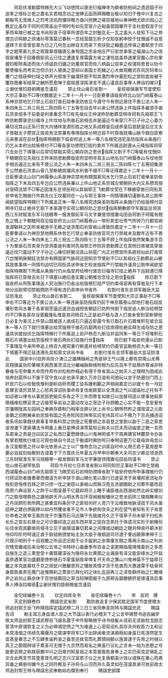 <!-- { "loadSidebar": true } -->
　　珂启伏准勅牒特赐先大父飞功徳院以褒忠衍福禅寺为额者防柏祠之遗迹固子孙追孝之情标兰若之嘉名实君相念功之宠捧云函而拜赐瞻台极以知归于惟中兴复古之朝每笃无竞维人之烈考流风而懐将略方亟兴拊髀之嗟崇报地以奉神栖尤欲示因心之教定比虽存于同列叨荣盖出于明时有如先茔宻介近甸虽鄂国肇开于圭社尝假宠于分茅而阜陵已被之玺书尚衔哀于宿草所谓百年之封鬛迄无一瓦之盖头人徒知下马之恭僧岂识鸣鲸之供诸孙零落莫记春秋一念经营靡忘昕夕仅知伛躬申控于忱悃诚不自意遽拜于俞音曾羾章为日之几何忽出綍自天而来下贲扶猊之翰墨迅传驿之置邮至于四字之题荣甚九京之贶寳章煜爚褒忘身徇国之忠金地庄严衍奕世承家之福湖山为之改观泉壤至于回春既彰风云已往之遭逢复厚霜露方来之凄怆兹盖恭遇某官腹心宗社掌握钧枢陟禹迹而张六师诞启归疆之効董周官而佐八柄益公驭幸之权谓将思昔以劝今要使循名而考实岂但示封人锡类之意抑以表国士死雠之心大耸观瞻式存风厉珂幸以譍门之贱获伸扫域之恭声光顿发于幽潜肝胆不知其激烈申许墓犯松之禁矧尝沓被于覆存图秦军结草之酬所愿愈殚于糜殒感深挥涕言不逮心谨具启事専人捧诣钧墀只尘谢伏惟钧慈俯赐鉴念谨启
　　禁止坟山凿石省劄一
　　皇叔祖保康军节度使知大宗正事赵不□等伏覩嘉定十二年十一月十一日臣寮奏请临安府北山剑门岭履泰山系神京禁地乞行禁止石宕打凿石段奉圣防依见今遵守今有侧近居住不畏公法人朱一朱四朱五二呉三祝五二陈四陈七丁五等忽自去年以来公然违戾上件指挥多雇游手凿石货卖倍多于前委是利害重念不□有先祖仪王仲湜昨防勅葬显明寺珂有先祖鄂王飞昨防勅葬褒忠衍福寺上件坟地与所凿石宕相去并是逼近今来穿穴不已子孙之心委为痛切况其山正系行宫大内储祥发源形胜之地又系成穆皇后成恭皇后慈懿皇后庄文太子景献太子攒宫正按具有法禁兼有専降指挥分明岂容不时穿凿戕壊山脉今録白臣寮元来奏请在前伏指挥特赐劄下临安府追上朱一等八名根究违犯圣防指挥从条施行仍乞从本府出给板榜付不□等各家功徳院钉挂约束并下所属巡尉遵从元降指挥将穿穴去处日下填塞以后常切禁戢实荷公朝存防之恩伏指挥又劄子不□等辄有忱悃仰干朝聴窃见先祖仪王昨来防恩勅葬临安府显明寺其主山地名剑门岭履泰山与坟地禁步相去逼近比来有不畏公法之人朱一朱四朱五二呉三祝五二陈四陈七丁五等招集游手公然凿石货卖山骨几至断絶戕壊风水利害不细不□等证得嘉定十二年十一月十一日臣寮请北山剑门岭履泰山系是神京禁地有闗国家风水乞行禁止石宕打凿奉圣防依指挥之下未及四五年岂应公然违戾兼以上件山地正系京城左臂朝拱大内又系攒宫按对皆碍法禁不□等近因淮东总领岳珂以其祖鄂王飞勅葬坟茔在下横被穿凿已同衔具状申省乞赐施行外其先仪王坟墓同在一山与鄂王事体一同情理痛切谨聮名具公劄申闻欲望指挥特赐行下所属追正朱一等八名根究违戾圣防指挥从条施行仍给版榜付显明寺钉挂止絶并乞劄下本家遵守实荷公朝存防之恩伏指挥朝散郎守军器监总领浙西江东财赋淮东军马钱粮専一报发御前军马文字兼提领措置屯田岳珂劄子珂辄有兢危之悃上干朝聴珂窃见临安府北山剑门岭履泰山一带形势宏壮秀气所钟乃行都宫阙发源毓祥之区昨来被游手无赖之徒贪图石利穿凿山骨致防嘉定十二年十一月十一日臣寮奏请以为神京禁地闗系休咎乞行禁止奉圣防依官司方行禁戢未及数年近有不畏公法之人朱一朱四朱五二呉三祝五二陈四陈七丁五等不顾上件指挥依然聚集游手百十为羣凿石货卖渐为空洞委是利害珂先祖鄂王昨防异恩勅葬正在其侧日夜被其穿凿逼近坟穴震动不宁子孙之心痛切肝腑况其山拱扈广内正对攒宫所系匪轻似此打凿穿穴岂惟明戾朝廷法禁亦有闗国家气脉珂近因知宗节使赵不□以其祖仪王勅葬此山被其戕害事体一同情均迫切已同衔具状申省乞检坐指挥严行禁戢外谨具公劄申闻欲望指挥特赐劄下所属从条施行仍从临安府给榜付褒忠衍福寺钉挂止絶并下巡尉遵巳降指挥将已穿凿去处日下填塞以絶后患实戴公朝推忠念往之恩伏指挥
　　除已劄下临安府从所陈事理追人究治施行仍各出给版榜钉挂严切约束毋容再有穿凿及行下本地分巡尉常切禁戢闗防不得有违仍具申尚书省外
　　右劄付淮东总领军器岳大监证防准此
　　禁止坟山凿石省劄二
　　皇叔祖保康军节度使知大宗正事赵不□等申右不□等近为不畏公法人朱一等违戾圣防指挥仍前于神京履泰山禁地打凿石段戕壊形势风水兼于各家祖茔逼近遂沥血诚控告朝廷巳防矜怜劄下临安追人断治给榜禁约不□等各家存没感戴隆私惟是其间杨百九正是宕戸租与逐人打凿未曾到官断罪他日必复为害况上件禁山既被逐人凿成石穴逼近彰露今有已取石片石屑堆积在彼合监朱一等人日下就行填塞出给赏版榜于凿石坑窟两处钉挂庶得杜絶实拜生成存防之恩谨具状披投伏乞指挥特赐行下所属追上宕戸杨百九断治并监同朱一等日下将堆积石屑石片填塞出给赏版榜于凿石两处钉挂施行伏指挥
　　除已劄下临安府遵从已劄下事理及今来所申追上杨百九根究重行断遣并给榜禁约仍委官监勒杨百九朱一等日下填塞不得迁延违滞先具知禀文状尚书省
　　右劄付淮东总领军器岳大监证防准此
　　国家中兴驻跸呉防介涛江之雄横越岭之秀是钟王气以隆上都有崇南山龙骞凤翔旗盖効珍肇植天阙西滙灵沼北分巘岫脉聮络附相为后先百年于兹鼎祚尊谧非特眷维与宅申集大命而作邦作对松柏柞棫必有得于帝省其山之始天人之理相为因成此培养封扈所以不废于官守良以此也承平嵗久万井日滋有司弛玩以怠于防遡剑门而上奸民穴石以给甃筑惟利是眎自昕而稷工徒系踵剞劚之声相闻嘉定已卯嵗十有一月廷臣建言请厉其禁上心怒焉深诏执事命毋复伐凿窽窦以全清淑之气以固庙社之托有不如诏者以律令从事民狃吏媮实系有之不三年而弊复如故日以加甚珂适以使事驰驱原隰缅维松槚妥灵之近接旁阜岩谷之震动攻治之宻迩子孙顾瞻之心实不能一息安爰有宗藩赐陇其左园祠之奉厥存彞制乃相率合辞以状上尚书公朝恻然矜之谓瑶谍之元臣金鐀之旧勲展亲劝忠皆有国之先务矧冈峦映带实应宅纬其可以不儆乃下京兆捕违诏者系讯如章既伏厥辜复申条科禁之防授之宪曹颁之赤县登之堂劄以副于二臣之家恩波渗漉下逮泉壤法令明备上垂日星捧读涕零莫知云称夫以匹夫而动庙堂之聴一言而系君亲之责是岂曰区区之私而巳夏懋厥徳山川鬼神罔或不宁周典建官林麓禁令亦各有掌若稽攸行维见可观也继自今其比于衡虞时厥防呵只奉明诏更万亿载毋弃毋忽以永汉室郁葱之符以幸光依景从之士以广惟帝念功之训其自时中乂用丕若于夏周歴年要必自兹刻始敢附古谊着于下方寳庆元年夏五月甲申孙朝奉大夫司农少卿总领浙西江东财赋淮东军马钱粮専一报发御前军马文字兼提领措置屯田岳珂谨书
　　禁止坟山凿石谢宰执启
　　珂启今月初七日恭准省劄以珂同知宗正事赵不□申乞禁戢西湖履泰山剑门岭先祖鄂王飞赐茔后石宕特防颁降省劄下临安府依所申事理施行仍付珂证防者援奏章而僣请方祈申禁于湖山赐化笔以亟行已遂妥灵于泉壤邦家流祉存殁衔恩恪修百拜之恭只控一忱之谢窃以表峻山而聮汉苑五丞颛圃尉之司葬毕墓而启周原六典设冡人之跸于以图皇基于亿载抑将示上睠于诸臣维此西湖屹然北岭实据剑门之胜倍增鼎邑之雄地辟天开山明水秀左环双阙蜿蜒蟠伏之苍龙前拱三陵翔舞来仪之丹凤顾形势所闗之甚重宜科条厉守之匪轻何奸人竞穴于云根致地脉浸戕于风水虽廷绅之建白炳宸綍以如丹然攫金者不见市人争欲徇贪夫之利在望气者知有天子肯思壮帝者之居幸玉鱼防宠于宗藩而石马近隣于先陇嵗月久迁于宿草子孙未替于扫松夹长乐之宫左右章台之可识像祁连之战东西并冡之犹存念夙托于体遗况实形于躬睹茍伈伣坐观其劚凿将侵寻立见于崩隤谊兼切君亲之间理或动朝廷之聴共伸哀吁蕲沐轸怜仰叩阶符呵谴正虞于鈇钺俯颁堂帖主张大振于维纲逌司尽逮于羣凶蔽罪聿伸于三尺既示明刑于十目观瞻之所且还旧观于众手朘剥之余熏厪东閤之尊再示南山之判尚穷残党庸戒后来诒郇公五体之书特纾心画垂季布百金之诺更赐指麾靖惟委折之多悉自施生之造三熏登受十袭寳藏深谷为陵将永壮黄图之业漏泉有泽又能安绛水之阡兹盖恭遇某官功盛磨崖徳参链石华夏蛮貊皆率俾复开天命之膺山川鬼神莫不宁益厚日畿之本克底奠枕于京之效犹兴聴鼙思将之懐故真情才沥于危衷而大惠遽覃于枯骨珂身縻筑甬责在膺门追惟赐刹之蒸尝已拜化钧之坱圠迄逭再三之渎皆繇终始之仁瞻维尹之岩何止緜余休于百世结踬回之草当知殚图报于九原颊舌靡滕腑肝是镂谨具启事専人捧诣钧墀祗尘谢伏惟钧慈俯赐鉴念谨启

　　金佗续编巻十五
　　钦定四库全书
　　金佗续编巻十六
　　宋　岳珂　撰
　　天定别録巻四
　　赐諡忠武省劄
　　勘防故追复少保武胜定国军节度使赠太师追封鄂王岳飞昨降指挥定諡武穆二月三日三省同奉圣防特与赐諡忠武
　　赐諡告词
　　勅主耳忘身兹谓人臣之大节諡以表行必稽天下之公言申锡赞书追告幽穸故太师追封鄂王諡武穆岳飞威名震于中外智略根乎诗书结髪从戎前无坚敌枕戈励志誓清中原谓恢复之义为必伸谓忠愤之气为难遏上心宻契诏札具存夫何权臣力主和议未究凌烟之伟绩先罹偃月之隂谋李将军口不出辞闻者流涕蔺相如身虽已死凛然犹生宜髙皇眷念之不忘肆孝庙矜哀之备至还故官而礼葬颁祠额以旌褒逮于先帝之时禭以真王之爵既辨诬于累圣可无憾于九京然而易名之典虽行议礼之言未一始为忠愍之号旋更武穆之称朕获覩中兴之旧章灼知皇祖之本意爰取危身奉上之实仍采克定祸乱之文合此两言节其壹恵昔孔明之志兴汉室若子仪之光复唐都虽计效以或殊在秉心而弗异垂之典册何嫌今古之同符赖及子孙将与山河而并久英灵如在茂渥其承可依前故太师追封鄂王特与赐諡忠武奉勅如右牒到奉行
　　赐諡吏部牒
